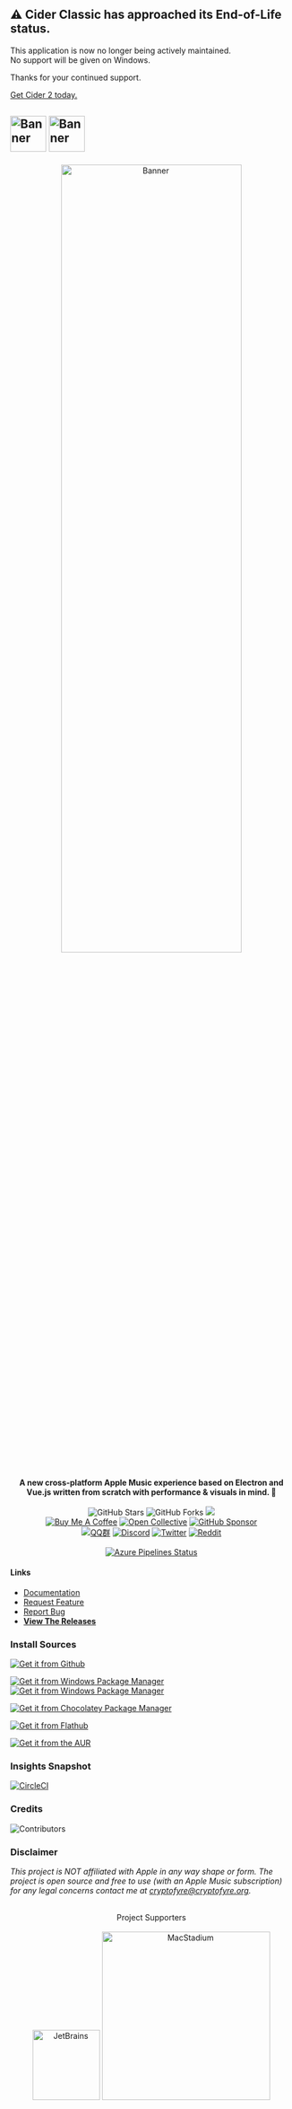 ## ⚠ Cider Classic has approached its End-of-Life status.
This application is now no longer being actively maintained.  
No support will be given on Windows.

Thanks for your continued support.

[Get Cider 2 today.](https://cider.sh/download)

<a href="https://cider.sh/download"><img src="./src/renderer/assets/c1-c2.png" height="64px" alt="Banner"></a>
<a href="https://cidercollective.itch.io/cider"><img src="https://cider.sh/assets/itch-badge.svg" height="64px" alt="Banner"></a>
---

<p align="center">
  <a href="https://cider.sh"><img src="./resources/banner.png" width="80%" height="60%" alt="Banner"></a>
  <br>
  <b>A new cross-platform Apple Music experience based on Electron and Vue.js written from scratch with performance & visuals in mind. 🚀</b>
  <br><br>
  <img src="https://img.shields.io/github/stars/ciderapp/Cider?label=Stars" alt="GitHub Stars"/>
  <img src="https://img.shields.io/github/forks/ciderapp/Cider?label=Forks" alt="GitHub Forks"/>
  <a title="Crowdin" target="_blank" href="https://crowdin.com/project/cider-music"><img src="https://badges.crowdin.net/cider-i18n/localized.svg"></a>
  <br>
  <a target="_blank" href="https://ko-fi.com/cryptofyre"><img src="https://img.shields.io/badge/Buy%20Us%20a%20Coffee-donate-B48C69?logo=Ko-fi&logoColor=FFFFFF" alt="Buy Me A Coffee"/></a>
  <a target="_blank" href="https://opencollective.com/ciderapp"><img src="https://img.shields.io/opencollective/all/ciderapp?color=%237FADF2&label=Backers%20and%20Sponsors&logo=opencollective" alt="Open Collective"/></a>
    <a target="_blank" href="https://github.com/sponsors/ciderapp"><img src="https://img.shields.io/github/sponsors/ciderapp?color=C96198&label=GitHub%20Sponsors&logo=GitHub" alt="GitHub Sponsor"/></a>
  <br>
  <a target="_blank" href="https://jq.qq.com/?_wv=1027&k=2VP4cdyo"><img src="https://img.shields.io/badge/QQ-531185058-red" alt="QQ群"/></a>
  <a target="_blank" href="https://discord.gg/applemusic"><img src="https://img.shields.io/discord/843954443845238864?label=Discord&color=5865F2&logo=discord&logoColor=white&style=flat" alt="Discord"/></a>
  <a target="_blank" href="https://twitter.com/UseCider"><img src="https://img.shields.io/twitter/follow/UseCider?label=Twitter&color=%231DA1F2&logo=twitter&style=flat" alt="Twitter"/></a>
  <a target="_blank" href="https://reddit.com/r/applemusicelectron"><img src="https://custom-icon-badges.herokuapp.com/reddit/subreddit-subscribers/applemusicelectron?label=Reddit&color=FF5700&logo=redditnew" alt="Reddit"/></a>
  <br><br>
  <a href="https://dev.azure.com/cidercollective/Cider/_build?definitionId=14"><img src="https://dev.azure.com/cidercollective/Cider/_apis/build/status%2FCider%201.x?branchName=main" alt="Azure Pipelines Status"/></a>
</p>

#### Links

* [Documentation](https://docs.cider.sh)
* [Request Feature](https://github.com/ciderapp/Cider/discussions/new?category=feature-request)
* [Report Bug](https://github.com/ciderapp/Cider/issues/new?assignees=&labels=bug&template=bug_report.md&title=%5BBUG%5D+)
* [**View The Releases**](https://github.com/ciderapp/cider-releases/releases/latest)

### Install Sources
[![Get it from Github](https://img.shields.io/badge/Get_It_From_GitHub-100000?style=for-the-badge&logo=github&logoColor=white)](https://github.com/ciderapp/cider-releases/releases/latest)

[![Get it from Windows Package Manager](https://custom-icon-badges.herokuapp.com/badge/Get_It_via_Winget_-100000?style=for-the-badge&logo=winstall)](https://winstall.app/apps/CiderCollective.Cider)
[![Get it from Windows Package Manager](https://custom-icon-badges.herokuapp.com/badge/Get_It_via_Winget_(Nightly)_-100000?style=for-the-badge&logo=winstall)](https://winstall.app/apps/CiderCollective.Cider.Nightly)

[![Get it from Chocolatey Package Manager](https://custom-icon-badges.herokuapp.com/badge/Get_It_via_Chocolatey_-100000?style=for-the-badge&logo=chocolatey)](https://community.chocolatey.org/packages/cider)

<!--
[![Get it from Windows Package Manager](https://custom-icon-badges.herokuapp.com/badge/Get_It_via_Winget_(Nightly)_-100000?style=for-the-badge&logo=winstall)](https://winstall.app/apps/CiderCollective.Cider.Nightly)
-->

[![Get it from Flathub](https://img.shields.io/badge/Get_It_From_Flathub-100000?style=for-the-badge&logo=flathub)](https://flathub.org/apps/details/sh.cider.Cider)

<!--

[![Get it from Windows Package Manager](https://custom-icon-badges.herokuapp.com/badge/Get_It_via_Winget-100000?style=for-the-badge&logo=winstall)](https://winstall.app/apps/cryptofyre.AppleMusicElectron)

[![Get it from the Snap Store](https://img.shields.io/badge/Get_It_From_The_Snap_Store-100000?style=for-the-badge&logo=snapcraft)](https://snapcraft.io/apple-music-electron)
-->
[![Get it from the AUR](https://img.shields.io/badge/Get_It_From_The_AUR-100000?style=for-the-badge&logo=archlinux)](https://aur.archlinux.org/packages/cider)

### Insights Snapshot
[![CircleCI](https://dl.circleci.com/insights-snapshot/gh/ciderapp/Cider/main/build_and_release/badge.svg?window=30d)](https://app.circleci.com/insights/github/ciderapp/Cider/workflows/build_and_release/overview?branch=main&reporting-window=last-30-days&insights-snapshot=true)

### Credits
![Contributors](https://contrib.rocks/image?repo=ciderapp/Cider)

### Disclaimer
*This project is NOT affiliated with Apple in any way shape or form. The project is open source and free to use (with an Apple Music subscription)
for any legal concerns contact me at <a href="mailto:cryptofyre@cryptofyre.org">cryptofyre@cryptofyre.org</a>.*

<p align="center">
  <br>
  <a> Project Supporters </a>
  <br>
  <br>
  <img href="https://www.jetbrains.com/" width="120px" height="125px" src="https://logonoid.com/images/jetbrains-logo.png" alt="JetBrains">
  <img href="https://www.macstadium.com/" width="300px" src="https://user-images.githubusercontent.com/33162551/124784795-df5d4c80-df0b-11eb-99a7-dc2b1cfb81bd.png" alt="MacStadium">
</p>

